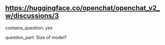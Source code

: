 ## https://huggingface.co/openchat/openchat_v2_w/discussions/3

contains_question: yes

question_part: Size of model?